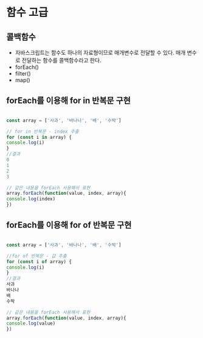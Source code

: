 # 함수 고급

## 콜백함수
- 자바스크립트는 함수도 하나의 자료형이므로 매개변수로 전달할 수 있다. 매개 변수로 전달하는 함수를 콜백함수라고 한다.
- forEach()
- filter()
- map()


## forEach를 이용해 for in 반복문 구현

```javascript

const array = ['사과', '바나나', '배', '수박']

// for in 반복문 - index 추출  
for (const i in array) {
console.log(i)
}
//결과
0
1
2
3

// 같은 내용을 forEach 사용해서 표현
array.forEach(function(value, index, array){
console.log(index)
}) 

```

## forEach를 이용해 for of 반복문 구현

```javascript

const array = ['사과', '바나나', '배', '수박']

//for of 반복문 - 값 추출
for (const i of array) {
console.log(i)
}
//결과
사과
바나나
배
수박

// 같은 내용을 forEach 사용해서 표현
array.forEach(function(value, index, array){
console.log(value)
})

```